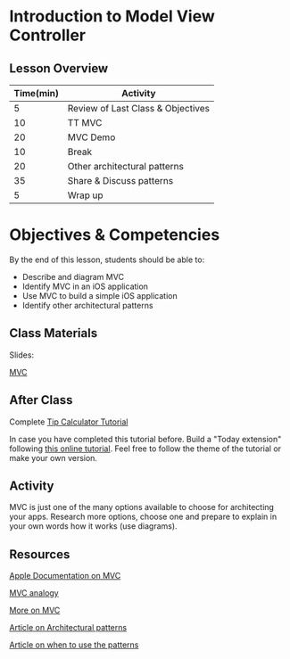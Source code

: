 # Introduction to Model View Controller

## Lesson Overview

| **Time(min)** | **Activity**                            |
| ------------- | ----------------------------------------|
| 5             | Review of Last Class & Objectives       |
| 10            | TT MVC                                  |
| 20            | MVC Demo                                |
| 10            | Break                                   |
| 20            | Other architectural patterns            |
| 35            | Share & Discuss patterns                |
| 5             | Wrap up                                 |

# Objectives & Competencies
By the end of this lesson, students should be able to:

- Describe and diagram MVC
- Identify MVC in an iOS application
- Use MVC to build a simple iOS application
- Identify other architectural patterns

## Class Materials

Slides:

[MVC](https://drive.google.com/open?id=1_2znw9C0RFD1MUBcLTsk9kEsOMobVsZSwTbUuWSDvWw)

## After Class

Complete [Tip Calculator Tutorial](https://www.makeschool.com/online-courses/tutorials/build-a-tip-calculator-in-swift-4/intro-tip-calculator)

In case you have completed this tutorial before. Build a "Today extension" following [this online tutorial](https://www.raywenderlich.com/697-today-extension-tutorial-getting-started). Feel free to follow the theme of the tutorial or make your own version.

## Activity

MVC is just one of the many options available to choose for architecting your apps. 
Research more options, choose one and prepare to explain in your own words how it works (use diagrams).

## Resources

[Apple Documentation on MVC](https://developer.apple.com/library/content/documentation/General/Conceptual/DevPedia-CocoaCore/MVC.html)

[MVC analogy](https://medium.freecodecamp.org/model-view-controller-mvc-explained-through-ordering-drinks-at-the-bar-efcba6255053)

[More on MVC](https://codeburst.io/mvc-design-pattern-analogy-to-an-old-school-landline-3dcd2e994063)

[Article on Architectural patterns](https://medium.com/ios-os-x-development/ios-architecture-patterns-ecba4c38de52)

[Article on when to use the patterns](https://medium.com/swift2go/programming-patterns-in-swift-5bcd7b77c660)
